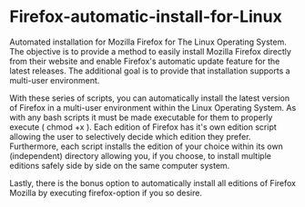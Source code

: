 # Firefox-automatic-install-for-Linux
Automated installation for Mozilla Firefox for The Linux Operating System. The objective is to provide a method to easily install Mozilla Firefox directly from their website and enable Firefox's automatic update feature for the latest releases. The additional goal is to provide that installation supports a multi-user environment.

With these series of scripts, you can automatically install the latest version of Firefox in a multi-user environment within the Linux Operating System. As with any bash scripts it must be made executable for them to properly execute ( chmod +x ). Each edition of Firefox has it's own edition script allowing the user to selectively decide which edition they prefer. Furthermore, each script installs the edition of your choice within its own (independent) directory allowing you, if you choose, to install multiple editions safely side by side on the same computer system.

Lastly, there is the bonus option to automatically install all editions of Firefox Mozilla by executing firefox-option if you so desire.
